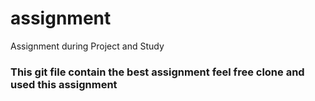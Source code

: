 # assignment
Assignment during Project and Study
### This git file contain the best assignment feel free clone and used this assignment 
